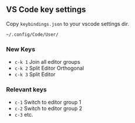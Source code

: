 
## VS Code key settings


Copy ```keybindings.json``` to your vscode settings dir.
```
~/.config/Code/User/
```
### New Keys
- ```c-k 1``` Join all editor groups
- ```c-k 2``` Split Editor Orthogonal
- ```c-k 3``` Split Editor

### Relevant keys
- ```c-1``` Switch to editor group 1
- ```c-2``` Switch to editor group 2
- ```c-3``` etc.
